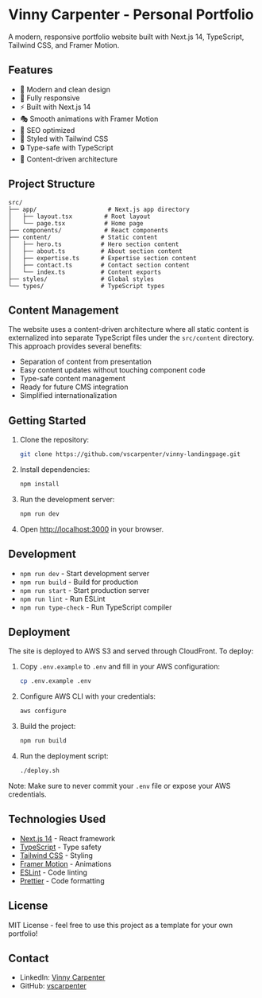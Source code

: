 # Vinny Carpenter - Personal Portfolio

A modern, responsive portfolio website built with Next.js 14, TypeScript, Tailwind CSS, and Framer Motion.

## Features

- 🎨 Modern and clean design
- 📱 Fully responsive
- ⚡ Built with Next.js 14
- 🎭 Smooth animations with Framer Motion
- 🎯 SEO optimized
- 🎨 Styled with Tailwind CSS
- 🔒 Type-safe with TypeScript
- 📝 Content-driven architecture

## Project Structure

```
src/
├── app/                    # Next.js app directory
│   ├── layout.tsx         # Root layout
│   └── page.tsx           # Home page
├── components/            # React components
├── content/              # Static content
│   ├── hero.ts           # Hero section content
│   ├── about.ts          # About section content
│   ├── expertise.ts      # Expertise section content
│   ├── contact.ts        # Contact section content
│   └── index.ts          # Content exports
├── styles/               # Global styles
└── types/                # TypeScript types
```

## Content Management

The website uses a content-driven architecture where all static content is externalized into separate TypeScript files under the `src/content` directory. This approach provides several benefits:

- Separation of content from presentation
- Easy content updates without touching component code
- Type-safe content management
- Ready for future CMS integration
- Simplified internationalization

## Getting Started

1. Clone the repository:
   ```bash
   git clone https://github.com/vscarpenter/vinny-landingpage.git
   ```

2. Install dependencies:
   ```bash
   npm install
   ```

3. Run the development server:
   ```bash
   npm run dev
   ```

4. Open [http://localhost:3000](http://localhost:3000) in your browser.

## Development

- `npm run dev` - Start development server
- `npm run build` - Build for production
- `npm run start` - Start production server
- `npm run lint` - Run ESLint
- `npm run type-check` - Run TypeScript compiler

## Deployment

The site is deployed to AWS S3 and served through CloudFront. To deploy:

1. Copy `.env.example` to `.env` and fill in your AWS configuration:
   ```bash
   cp .env.example .env
   ```

2. Configure AWS CLI with your credentials:
   ```bash
   aws configure
   ```

3. Build the project:
   ```bash
   npm run build
   ```

4. Run the deployment script:
   ```bash
   ./deploy.sh
   ```

Note: Make sure to never commit your `.env` file or expose your AWS credentials.

## Technologies Used

- [Next.js 14](https://nextjs.org/) - React framework
- [TypeScript](https://www.typescriptlang.org/) - Type safety
- [Tailwind CSS](https://tailwindcss.com/) - Styling
- [Framer Motion](https://www.framer.com/motion/) - Animations
- [ESLint](https://eslint.org/) - Code linting
- [Prettier](https://prettier.io/) - Code formatting

## License

MIT License - feel free to use this project as a template for your own portfolio!

## Contact

- LinkedIn: [Vinny Carpenter](https://linkedin.com/in/vinnycarpenter)
- GitHub: [vscarpenter](https://github.com/vscarpenter)
